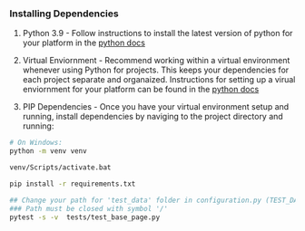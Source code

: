 ### Installing Dependencies
1. Python 3.9 - Follow instructions to install the latest version of python for your platform in the [python docs](https://docs.python.org/3.9/using/unix.html#getting-and-installing-the-latest-version-of-python)

2. Virtual Enviornment - Recommend working within a virtual environment whenever using Python for projects. This keeps your dependencies for each project separate and organaized. Instructions for setting up a virual enviornment for your platform can be found in the [python docs](https://packaging.python.org/guides/installing-using-pip-and-virtual-environments/)


3. PIP Dependencies - Once you have your virtual environment setup and running, install dependencies by naviging to the project directory and running:

```bash
# On Windows:
python -m venv venv

venv/Scripts/activate.bat

pip install -r requirements.txt

## Change your path for 'test_data' folder in configuration.py (TEST_DATA_FOLDER_PATH variable)
### Path must be closed with symbol '/'
pytest -s -v  tests/test_base_page.py
```
